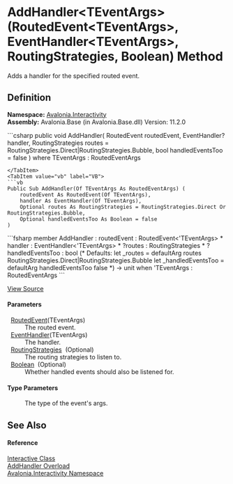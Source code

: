 # AddHandler&lt;TEventArgs&gt;(RoutedEvent&lt;TEventArgs&gt;, EventHandler&lt;TEventArgs&gt;, RoutingStrategies, Boolean) Method


Adds a handler for the specified routed event.



## Definition
**Namespace:** <a href="N_Avalonia_Interactivity">Avalonia.Interactivity</a>  
**Assembly:** Avalonia.Base (in Avalonia.Base.dll) Version: 11.2.0

<Tabs groupId="api-code-preview">
<TabItem value="csharp" label="C#">
```csharp
public void AddHandler<TEventArgs>(
	RoutedEvent<TEventArgs> routedEvent,
	EventHandler<TEventArgs>? handler,
	RoutingStrategies routes = RoutingStrategies.Direct|RoutingStrategies.Bubble,
	bool handledEventsToo = false
)
where TEventArgs : RoutedEventArgs

```
</TabItem>
<TabItem value="vb" label="VB">
```vb
Public Sub AddHandler(Of TEventArgs As RoutedEventArgs) ( 
	routedEvent As RoutedEvent(Of TEventArgs),
	handler As EventHandler(Of TEventArgs),
	Optional routes As RoutingStrategies = RoutingStrategies.Direct Or RoutingStrategies.Bubble,
	Optional handledEventsToo As Boolean = false
)
```
</TabItem>
<TabItem value="fsharp" label="F#">
```fsharp
member AddHandler : 
        routedEvent : RoutedEvent<'TEventArgs> * 
        handler : EventHandler<'TEventArgs> * 
        ?routes : RoutingStrategies * 
        ?handledEventsToo : bool 
(* Defaults:
        let _routes = defaultArg routes RoutingStrategies.Direct|RoutingStrategies.Bubble
        let _handledEventsToo = defaultArg handledEventsToo false
*)
-> unit  when 'TEventArgs : RoutedEventArgs
```
</TabItem>
</Tabs>



<a href="https://github.com/AvaloniaUI/Avalonia/tree/master/src/Avalonia.Base/Interactivity/Interactive.cs#L57" title="View the source code">View Source</a>



#### Parameters
<dl><dt>  <a href="T_Avalonia_Interactivity_RoutedEvent_1">RoutedEvent</a>(TEventArgs)</dt><dd>The routed event.</dd><dt>  <a href="https://learn.microsoft.com/dotnet/api/system.eventhandler-1" target="_blank" rel="noopener noreferrer">EventHandler</a>(TEventArgs)</dt><dd>The handler.</dd><dt>  <a href="T_Avalonia_Interactivity_RoutingStrategies">RoutingStrategies</a>  (Optional)</dt><dd>The routing strategies to listen to.</dd><dt>  <a href="https://learn.microsoft.com/dotnet/api/system.boolean" target="_blank" rel="noopener noreferrer">Boolean</a>  (Optional)</dt><dd>Whether handled events should also be listened for.</dd></dl>

#### Type Parameters
<dl><dt /><dd>The type of the event's args.</dd></dl>

## See Also


#### Reference
<a href="T_Avalonia_Interactivity_Interactive">Interactive Class</a>  
<a href="Overload_Avalonia_Interactivity_Interactive_AddHandler">AddHandler Overload</a>  
<a href="N_Avalonia_Interactivity">Avalonia.Interactivity Namespace</a>  

